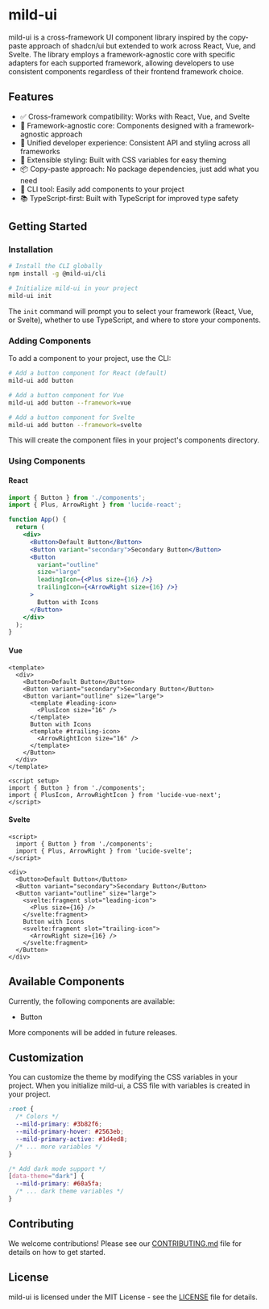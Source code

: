 # mild-ui

mild-ui is a cross-framework UI component library inspired by the copy-paste approach of shadcn/ui but extended to work across React, Vue, and Svelte. The library employs a framework-agnostic core with specific adapters for each supported framework, allowing developers to use consistent components regardless of their frontend framework choice.

## Features

- ✅ Cross-framework compatibility: Works with React, Vue, and Svelte
- 🧩 Framework-agnostic core: Components designed with a framework-agnostic approach
- 🌈 Unified developer experience: Consistent API and styling across all frameworks
- 🎨 Extensible styling: Built with CSS variables for easy theming
- 📦 Copy-paste approach: No package dependencies, just add what you need
- 🔧 CLI tool: Easily add components to your project
- 📚 TypeScript-first: Built with TypeScript for improved type safety

## Getting Started

### Installation

```bash
# Install the CLI globally
npm install -g @mild-ui/cli

# Initialize mild-ui in your project
mild-ui init
```

The `init` command will prompt you to select your framework (React, Vue, or Svelte), whether to use TypeScript, and where to store your components.

### Adding Components

To add a component to your project, use the CLI:

```bash
# Add a button component for React (default)
mild-ui add button

# Add a button component for Vue
mild-ui add button --framework=vue

# Add a button component for Svelte
mild-ui add button --framework=svelte
```

This will create the component files in your project's components directory.

### Using Components

#### React

```jsx
import { Button } from './components';
import { Plus, ArrowRight } from 'lucide-react';

function App() {
  return (
    <div>
      <Button>Default Button</Button>
      <Button variant="secondary">Secondary Button</Button>
      <Button 
        variant="outline" 
        size="large"
        leadingIcon={<Plus size={16} />}
        trailingIcon={<ArrowRight size={16} />}
      >
        Button with Icons
      </Button>
    </div>
  );
}
```

#### Vue

```vue
<template>
  <div>
    <Button>Default Button</Button>
    <Button variant="secondary">Secondary Button</Button>
    <Button variant="outline" size="large">
      <template #leading-icon>
        <PlusIcon size="16" />
      </template>
      Button with Icons
      <template #trailing-icon>
        <ArrowRightIcon size="16" />
      </template>
    </Button>
  </div>
</template>

<script setup>
import { Button } from './components';
import { PlusIcon, ArrowRightIcon } from 'lucide-vue-next';
</script>
```

#### Svelte

```svelte
<script>
  import { Button } from './components';
  import { Plus, ArrowRight } from 'lucide-svelte';
</script>

<div>
  <Button>Default Button</Button>
  <Button variant="secondary">Secondary Button</Button>
  <Button variant="outline" size="large">
    <svelte:fragment slot="leading-icon">
      <Plus size={16} />
    </svelte:fragment>
    Button with Icons
    <svelte:fragment slot="trailing-icon">
      <ArrowRight size={16} />
    </svelte:fragment>
  </Button>
</div>
```

## Available Components

Currently, the following components are available:

- Button

More components will be added in future releases.

## Customization

You can customize the theme by modifying the CSS variables in your project. When you initialize mild-ui, a CSS file with variables is created in your project.

```css
:root {
  /* Colors */
  --mild-primary: #3b82f6;
  --mild-primary-hover: #2563eb;
  --mild-primary-active: #1d4ed8;
  /* ... more variables */
}

/* Add dark mode support */
[data-theme="dark"] {
  --mild-primary: #60a5fa;
  /* ... dark theme variables */
}
```

## Contributing

We welcome contributions! Please see our [CONTRIBUTING.md](CONTRIBUTING.md) file for details on how to get started.

## License

mild-ui is licensed under the MIT License - see the [LICENSE](LICENSE) file for details.